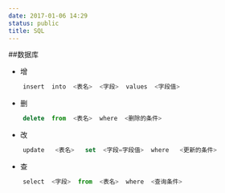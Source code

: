 ```yaml
---
date: 2017-01-06 14:29
status: public
title: SQL
---
```


##数据库
* 增
```javascript
    insert  into  <表名>  <字段>  values  <字段值>
```
* 删
```javascript
    delete  from  <表名>  where  <删除的条件>
```
* 改
```javascript
    update   <表名>   set  <字段=字段值>  where   <更新的条件>
```
* 查
```javascript
    select  <字段>  from  <表名>  where  <查询条件>
```